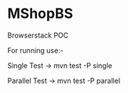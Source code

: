 # MShopBS
Browserstack POC


For running use:-

Single Test -> mvn test -P single

Parallel Test -> mvn test -P parallel
